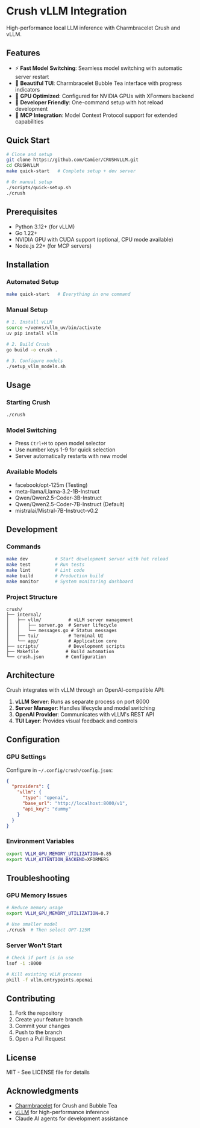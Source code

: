 # Crush vLLM Integration

High-performance local LLM inference with Charmbracelet Crush and vLLM.

## Features

- ⚡ **Fast Model Switching**: Seamless model switching with automatic server restart
- 🎨 **Beautiful TUI**: Charmbracelet Bubble Tea interface with progress indicators
- 🚀 **GPU Optimized**: Configured for NVIDIA GPUs with XFormers backend
- 🔧 **Developer Friendly**: One-command setup with hot reload development
- 🔌 **MCP Integration**: Model Context Protocol support for extended capabilities

## Quick Start

```bash
# Clone and setup
git clone https://github.com/Camier/CRUSHVLLM.git
cd CRUSHVLLM
make quick-start   # Complete setup + dev server

# Or manual setup
./scripts/quick-setup.sh
./crush
```

## Prerequisites

- Python 3.12+ (for vLLM)
- Go 1.22+
- NVIDIA GPU with CUDA support (optional, CPU mode available)
- Node.js 22+ (for MCP servers)

## Installation

### Automated Setup
```bash
make quick-start   # Everything in one command
```

### Manual Setup
```bash
# 1. Install vLLM
source ~/venvs/vllm_uv/bin/activate
uv pip install vllm

# 2. Build Crush
go build -o crush .

# 3. Configure models
./setup_vllm_models.sh
```

## Usage

### Starting Crush
```bash
./crush
```

### Model Switching
- Press `Ctrl+M` to open model selector
- Use number keys 1-9 for quick selection
- Server automatically restarts with new model

### Available Models
- facebook/opt-125m (Testing)
- meta-llama/Llama-3.2-1B-Instruct
- Qwen/Qwen2.5-Coder-3B-Instruct
- Qwen/Qwen2.5-Coder-7B-Instruct (Default)
- mistralai/Mistral-7B-Instruct-v0.2

## Development

### Commands
```bash
make dev          # Start development server with hot reload
make test         # Run tests
make lint         # Lint code
make build        # Production build
make monitor      # System monitoring dashboard
```

### Project Structure
```
crush/
├── internal/
│   ├── vllm/          # vLLM server management
│   │   ├── server.go  # Server lifecycle
│   │   └── messages.go # Status messages
│   ├── tui/           # Terminal UI
│   └── app/           # Application core
├── scripts/           # Development scripts
├── Makefile          # Build automation
└── crush.json        # Configuration
```

## Architecture

Crush integrates with vLLM through an OpenAI-compatible API:

1. **vLLM Server**: Runs as separate process on port 8000
2. **Server Manager**: Handles lifecycle and model switching
3. **OpenAI Provider**: Communicates with vLLM's REST API
4. **TUI Layer**: Provides visual feedback and controls

## Configuration

### GPU Settings
Configure in `~/.config/crush/config.json`:
```json
{
  "providers": {
    "vllm": {
      "type": "openai",
      "base_url": "http://localhost:8000/v1",
      "api_key": "dummy"
    }
  }
}
```

### Environment Variables
```bash
export VLLM_GPU_MEMORY_UTILIZATION=0.85
export VLLM_ATTENTION_BACKEND=XFORMERS
```

## Troubleshooting

### GPU Memory Issues
```bash
# Reduce memory usage
export VLLM_GPU_MEMORY_UTILIZATION=0.7

# Use smaller model
./crush  # Then select OPT-125M
```

### Server Won't Start
```bash
# Check if port is in use
lsof -i :8000

# Kill existing vLLM process
pkill -f vllm.entrypoints.openai
```

## Contributing

1. Fork the repository
2. Create your feature branch
3. Commit your changes
4. Push to the branch
5. Open a Pull Request

## License

MIT - See LICENSE file for details

## Acknowledgments

- [Charmbracelet](https://github.com/charmbracelet) for Crush and Bubble Tea
- [vLLM](https://github.com/vllm-project/vllm) for high-performance inference
- Claude AI agents for development assistance